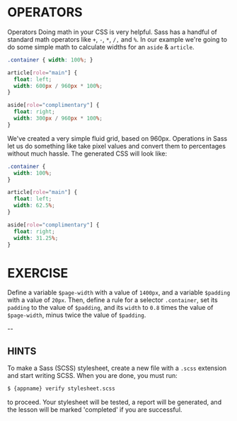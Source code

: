 # OPERATORS

Operators
Doing math in your CSS is very helpful. Sass has a handful of standard math operators like `+`, `-`, `*`, `/,` and `%`. In our example we're going to do some simple math to calculate widths for an `aside` & `article`.

```scss
.container { width: 100%; }

article[role="main"] {
  float: left;
  width: 600px / 960px * 100%;
}

aside[role="complimentary"] {
  float: right;
  width: 300px / 960px * 100%;
}
```

We've created a very simple fluid grid, based on 960px. Operations in Sass let us do something like take pixel values and convert them to percentages without much hassle. The generated CSS will look like:

```css
.container {
  width: 100%;
}

article[role="main"] {
  float: left;
  width: 62.5%;
}

aside[role="complimentary"] {
  float: right;
  width: 31.25%;
}
```

# EXERCISE

Define a variable `$page-width` with a value of `1400px`, and a variable `$padding` with a value of `20px`. Then, define a rule for a selector `.container`, set its `padding` to the value of `$padding`, and its `width` to `0.8` times the value of `$page-width`, minus twice the value of `$padding`.

--
## HINTS

To make a Sass (SCSS) stylesheet, create a new file with a `.scss` extension and start writing SCSS. When you are done, you must run:

```sh
$ {appname} verify stylesheet.scss
```

to proceed. Your stylesheet will be tested, a report will be generated, and the lesson will be marked 'completed' if you are successful.
